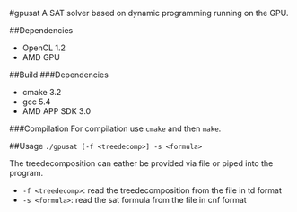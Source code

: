 #gpusat
A SAT solver based on dynamic programming running on the GPU.

##Dependencies
* OpenCL 1.2
* AMD GPU

##Build
###Dependencies
* cmake 3.2
* gcc 5.4
* AMD APP SDK 3.0

###Compilation
For compilation use `cmake` and then `make`.

##Usage
`./gpusat [-f <treedecomp>] -s <formula>`

The treedecomposition can eather be provided via file or piped into the program.

* `-f <treedecomp>`: read the treedecomposition from the <treedecomp> file in td format
* `-s <formula>`: read the sat formula from the <formula> file in cnf format
